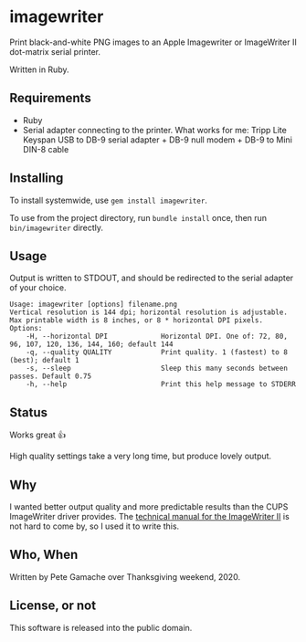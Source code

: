 # imagewriter

Print black-and-white PNG images to an Apple Imagewriter or ImageWriter II
dot-matrix serial printer.

Written in Ruby.

## Requirements

* Ruby
* Serial adapter connecting to the printer. What works for me:
  Tripp Lite Keyspan USB to DB-9 serial adapter + DB-9 null modem + DB-9
  to Mini DIN-8 cable

## Installing

To install systemwide, use `gem install imagewriter`.

To use from the project directory, run `bundle install` once, then
run `bin/imagewriter` directly.

## Usage

Output is written to STDOUT, and should be redirected to the serial
adapter of your choice.

```
Usage: imagewriter [options] filename.png
Vertical resolution is 144 dpi; horizontal resolution is adjustable.
Max printable width is 8 inches, or 8 * horizontal DPI pixels.
Options:
    -H, --horizontal DPI             Horizontal DPI. One of: 72, 80, 96, 107, 120, 136, 144, 160; default 144
    -q, --quality QUALITY            Print quality. 1 (fastest) to 8 (best); default 1
    -s, --sleep                      Sleep this many seconds between passes. Default 0.75
    -h, --help                       Print this help message to STDERR
```

## Status

Works great 👍

High quality settings take a very long time, but produce lovely output.

## Why

I wanted better output quality and more predictable results than the
CUPS ImageWriter driver provides. The [technical manual for the
ImageWriter II](https://www.apple.asimov.net/documentation/hardware/printers/Apple%20ImageWriter%20II%20Technical%20Reference%20Manual.pdf)
is not hard to come by, so I used it to write this.

## Who, When

Written by Pete Gamache over Thanksgiving weekend, 2020.

## License, or not

This software is released into the public domain.

